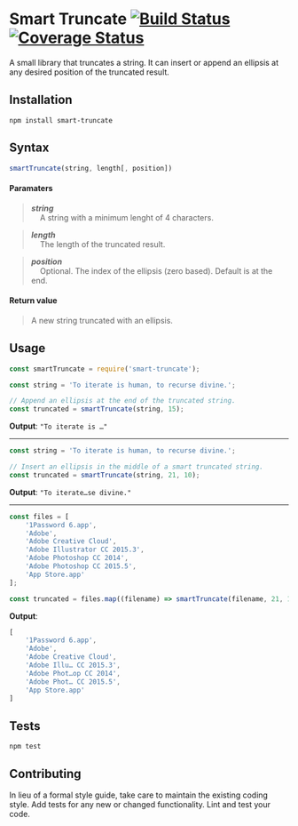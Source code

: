 Smart Truncate [![Build Status](https://travis-ci.org/millerized/smart-truncate.svg?branch=master)](https://travis-ci.org/millerized/smart-truncate) [![Coverage Status](https://coveralls.io/repos/github/millerized/smart-truncate/badge.svg?branch=master)](https://coveralls.io/github/millerized/smart-truncate?branch=master)
=========

A small library that truncates a string. It can insert or append an ellipsis at any desired position of the truncated result.

## Installation

  `npm install smart-truncate`

## Syntax
```js
smartTruncate(string, length[, position])
```
#### Paramaters
>**_string_**<br>
&nbsp;&nbsp;&nbsp;&nbsp;A string with a minimum lenght of 4 characters.

>**_length_**<br>
&nbsp;&nbsp;&nbsp;&nbsp;The length of the truncated result.

>**_position_**<br>
&nbsp;&nbsp;&nbsp;&nbsp;Optional. The index of the ellipsis (zero based). Default is at the end.

#### Return value
>A new string truncated with an ellipsis.

## Usage
```js
const smartTruncate = require('smart-truncate');

const string = 'To iterate is human, to recurse divine.';

// Append an ellipsis at the end of the truncated string.
const truncated = smartTruncate(string, 15);
```

**Output**: `"To iterate is …"`

***

```js
const string = 'To iterate is human, to recurse divine.';

// Insert an ellipsis in the middle of a smart truncated string.
const truncated = smartTruncate(string, 21, 10);
```

**Output**: `"To iterate…se divine."`

***

```js
const files = [
    '1Password 6.app',
    'Adobe',
    'Adobe Creative Cloud',
    'Adobe Illustrator CC 2015.3',
    'Adobe Photoshop CC 2014',
    'Adobe Photoshop CC 2015.5',
    'App Store.app'
];

const truncated = files.map((filename) => smartTruncate(filename, 21, 10));
```

**Output**:
```js
[
    '1Password 6.app',
    'Adobe',
    'Adobe Creative Cloud',
    'Adobe Illu… CC 2015.3',
    'Adobe Phot…op CC 2014',
    'Adobe Phot… CC 2015.5',
    'App Store.app'
]
```

## Tests

  `npm test`

## Contributing

In lieu of a formal style guide, take care to maintain the existing coding style. Add tests for any new or changed functionality. Lint and test your code.

